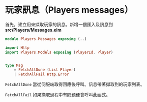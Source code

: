 # 玩家訊息（Players messages）

首先，建立用來擷取玩家的訊息。新增一個匯入及訊息到 __src/Players/Messages.elm__

```elm
module Players.Messages exposing (..)

import Http
import Players.Models exposing (PlayerId, Player)


type Msg
    = FetchAllDone (List Player)
    | FetchAllFail Http.Error
```

`FetchAllDone` 當從伺服端取得回應後呼叫。訊息帶著擷取到的玩家列表。

`FetchAllFail` 如果擷取過程中有問題便會呼叫此函式。
